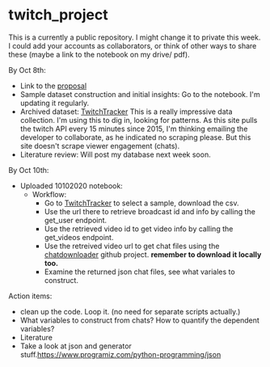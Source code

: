 # twitch_project

This is a currently a public repository. I might change it to private this week. I could add your accounts as collaborators, or think of other ways to share these (maybe a link to the notebook on my drive/ pdf). 

By Oct 8th: 
- Link to the [proposal](https://docs.google.com/document/d/1NeULev_u3fpf7Zrn_sOdR7k33qzWW9lFx29LEjeLb14/edit?usp=sharing)
- Sample dataset construction and initial insights: Go to the notebook. I'm updating it regularly. 
- Archived dataset: [TwitchTracker](https://sullygnome.com/channels/30/followergrowth) This is a really impressive data collection. I'm using this to dig in, looking for patterns. As this site pulls the twitch API every 15 minutes since 2015, I'm thinking emailing the developer to collaborate, as he indicated no scraping please. But this site doesn't scrape viewer engagement (chats). 
- Literature review: Will post my database next week soon. 

By Oct 10th:
- Uploaded 10102020 notebook:
  - Workflow:
    - Go to [TwitchTracker](https://sullygnome.com/channels/30/followergrowth) to select a sample, download the csv.
    - Use the url there to retrieve broadcast id and info by calling the get_user endpoint.
    - Use the retrieved video id to get video info by calling the get_videos endpoint.
    - Use the retreived video url to get chat files using the [chatdownloader](https://github.com/xenova/chat-downloader/tree/master/docs) github project.  **remember to download it locally too.**
    - Examine the returned json chat files, see what variales to construct. 

Action items: 
- clean up the code. Loop it. (no need for separate scripts actually.)
- What variables to construct from chats? How to quantify the dependent variables?
- Literature
- Take a look at json and generator stuff.https://www.programiz.com/python-programming/json
